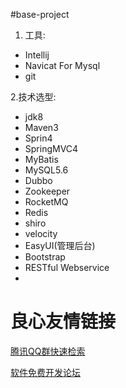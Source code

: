 #base-project
1. 工具:
-    Intellij
-    Navicat For Mysql
-    git

2.技术选型:
-    jdk8
-    Maven3
-    Sprin4
-    SpringMVC4
-    MyBatis
-    MySQL5.6
-    Dubbo
-    Zookeeper
-    RocketMQ
-    Redis
-    shiro
-    velocity
-    EasyUI(管理后台)
-    Bootstrap
-    RESTful Webservice
-    
   

 # 良心友情链接

[腾讯QQ群快速检索](http://u.720life.cn/s/8cf73f7c)

[软件免费开发论坛](http://u.720life.cn/s/bbb01dc0)
